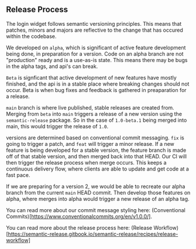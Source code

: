 ## Release Process

The login widget follows semantic versioning principles. This means that patches, minors and majors are reflective to the change that has occured within the codebase.

We developed on `alpha`, which is significant of active feature development being done, in preparation for a version. Code on an alpha branch are not "production" ready and is a use-as-is state. This means there may be bugs in the alpha tags, and api's can break.

`Beta` is signficant that active development of new features have mostly finished, and the api is in a stable place where breaking changes should not occur. Beta is when bug fixes and feedback is gathered in preaparation for a release.

`main` branch is where live published, stable releases are created from. Merging from `beta` into `main` triggers a release of a new version using the `semantic-release` package. So in the case of `1.0-beta.1` being merged into main, this would trigger the release of `1.0`.

versions are determined based on conventional commit messaging. `fix` is going to trigger a patch, and `feat` will trigger a minor release. If a new feature is being developed for a stable version, the feature branch is made off of that stable version, and then merged back into that HEAD. Our CI will then trigger the release process when merge occurs. This keeps a continuous delivery flow, where clients are able to update and get code at a fast pace.

If we are preparing for a version 2, we would be able to recreate our alpha branch from the current `main` HEAD commit. Then develop those features on alpha, where merges into alpha would trigger a new release of an alpha tag.

You can read more about our commit message styling here:
(Conventional Commits)[https://www.conventionalcommits.org/en/v1.0.0/].

You can read more about the release process here: (Release Workflow)[https://semantic-release.gitbook.io/semantic-release/recipes/release-workflow]

